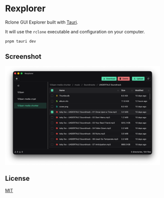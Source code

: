 # Rexplorer

Rclone GUI Explorer built with [Tauri](https://github.com/tauri-apps/tauri).

It will use the `rclone` executable and configuration on your computer.

```bash
pnpm tauri dev
```

## Screenshot

![Screenshot](assets/screenshot.png)

## License

[MIT](LICENSE)
